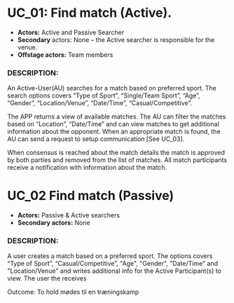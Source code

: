 
# UC_01: Find match (Active).
-	**Actors:** Active and Passive Searcher
-	**Secondary** actors: None – the Active searcher is responsible for the venue.
-	**Offstage actors:** Team members
### DESCRIPTION:
An Active-User(AU) searches for a match based on preferred sport. The search options covers “Type of Sport”, “Single/Team Sport”, “Age”, “Gender”, “Location/Venue”, “Date/Time”, “Casual/Competitive”.

The APP returns a view of available matches. The AU can filter the matches based on “Location”, “Date/Time” and can view matches to get additional information about the opponent. When an appropriate match is found, the AU can send a request to setup communication [See UC_03].

When consensus is reached about the match details the match is approved by both parties and removed from the list of matches. All match participants receive a notification with information about the match.

# UC_02 Find match (Passive)
- **Actors:** Passive & Active searchers
- **Secondary actors:** None
### DESCRIPTION:
A user creates a match based on a preferred sport. The options covers “Type of Sport”, “Casual/Competitive”, "Age", "Gender", "Date/Time" and "Location/Venue" and writes additional info for the Active Participant(s) to view.
The user the receives 

Outcome: To hold mødes til en træningskamp
